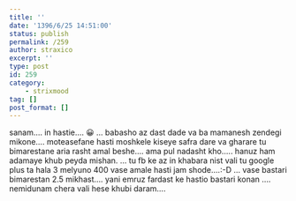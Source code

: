 ```yaml
---
title: ''
date: '1396/6/25 14:51:00'
status: publish
permalink: /259
author: straxico
excerpt: ''
type: post
id: 259
category:
    - strixmood
tag: []
post_format: []
---
```

sanam…. in hastie…. 😀 … babasho az dast dade va ba mamanesh zendegi mikone…. moteasefane hasti moshkele kiseye safra dare va gharare tu bimarestane aria rasht amal beshe…. ama pul nadasht kho….. hanuz ham adamaye khub peyda mishan. … tu fb ke az in khabara nist vali tu google plus ta hala 3 melyuno 400 vase amale hasti jam shode….:-D … vase bastari bimarestan 2.5 mikhast…. yani emruz fardast ke hastio bastari konan …. nemidunam chera vali hese khubi daram….